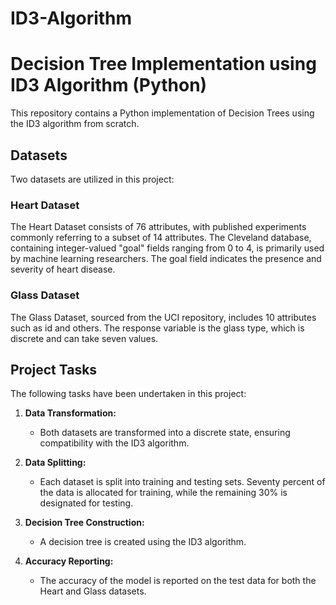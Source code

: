 # ID3-Algorithm

# Decision Tree Implementation using ID3 Algorithm (Python)

This repository contains a Python implementation of Decision Trees using the ID3 algorithm from scratch.

## Datasets

Two datasets are utilized in this project:

### Heart Dataset

The Heart Dataset consists of 76 attributes, with published experiments commonly referring to a subset of 14 attributes. The Cleveland database, containing integer-valued "goal" fields ranging from 0 to 4, is primarily used by machine learning researchers. The goal field indicates the presence and severity of heart disease.

### Glass Dataset

The Glass Dataset, sourced from the UCI repository, includes 10 attributes such as id and others. The response variable is the glass type, which is discrete and can take seven values.

## Project Tasks

The following tasks have been undertaken in this project:

1. **Data Transformation:**
   - Both datasets are transformed into a discrete state, ensuring compatibility with the ID3 algorithm.

2. **Data Splitting:**
   - Each dataset is split into training and testing sets. Seventy percent of the data is allocated for training, while the remaining 30% is designated for testing.

3. **Decision Tree Construction:**
   - A decision tree is created using the ID3 algorithm.

4. **Accuracy Reporting:**
   - The accuracy of the model is reported on the test data for both the Heart and Glass datasets.




